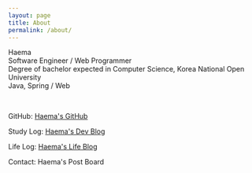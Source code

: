 ```yaml
---
layout: page
title: About
permalink: /about/
---
```


<p>Haema<br>
    Software Engineer / Web Programmer<br>
    Degree of bachelor expected in Computer Science, Korea National Open University<br>
    Java, Spring / Web<br>
</p>
<br>

<p>GitHub: <a href="https://github.com/haema-dev" target="_blank">Haema's GitHub</a></p>
<p>Study Log: <a href="https://haema-dev.tistory.com" target="_blank">Haema's  Dev Blog</a></p>
<p>Life Log: <a href="https://velog.io/@haema_dev" target="_blank">Haema's Life Blog</a></p>
<p>Contact: <a href="https://hm-tunnel.haema-tea.cc"></a>Haema's Post Board</p>